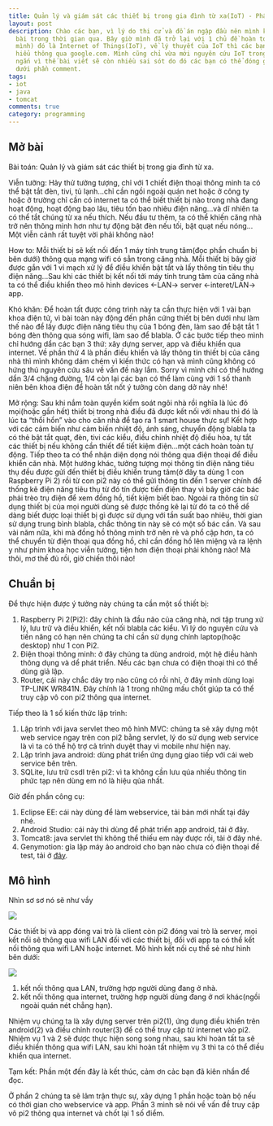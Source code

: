 ```yaml
---
title: Quản lý và giám sát các thiết bị trong gia đình từ xa(IoT) - Phần 1
layout: post
description: Chào các bạn, vì lý do thi cử và đồ án ngập đầu nên mình không thể viết
  bài trong thời gian qua. Bây giờ mình đã trở lại với 1 chủ đề hoàn toàn mới(với
  mình) đó là Internet of Things(IoT), về lý thuyết của IoT thì các bạn có thể tìm
  hiểu thông qua google.com. Mình cũng chỉ vừa mới nguyên cứu IoT trong thời gian
  ngắn vì thế bài viết sẽ còn nhiều sai sót do đó các bạn có thể đóng góp ngay bên
  dưới phần comment.
tags:
- iot
- java
- tomcat
comments: true
category: programming
---
```


<span/>

Mở bài
-----

Bài toán: Quản lý và giám sát các thiết bị trong gia đình từ xa.

Viễn tưởng: Hảy thử tưởng tượng, chỉ với 1 chiết điện thoại thông minh ta có thể bật tắt đèn, tivi, tủ lạnh…chỉ cần ngồi ngoài quán net hoặc ở công ty hoặc ở trường chỉ cần có internet ta có thể biết thiết bị nào trong nhà đang hoạt động, hoạt động bao lâu, tiêu tốn bao nhiêu điện năng…và dĩ nhiên ta có thể tắt chúng từ xa nếu thích. Nếu đầu tư thêm, ta có thể khiến căng nhà trở nên thông minh hơn như tự động bật đèn nếu tối, bật quạt nếu nóng…Một viễn cảnh rất tuyệt vời phải không nào! 

How to: Mỗi thiết bị sẽ kết nối đến 1 máy tính trung tâm(đọc phần chuẩn bị bên dưới) thông qua mạng wifi có sẳn trong căng nhà. Mỗi thiết bị bây giờ được gắn với 1 vi mạch xử lý để điều khiển bật tắt và lấy thông tin tiêu thụ điện năng…Sau khi các thiết bị kết nối tới máy tính trung tâm của căng nhà ta có thể điều khiển theo mô hình devices <-LAN-> server <-interet/LAN-> app. 

Khó khăn: Để hoàn tất được công trình này ta cần thực hiện với 1 vài bạn khoa điện tử, vì bài toàn này động đến phần cứng thiết bị bên dưới như làm thế nào để lấy được điện năng tiêu thụ của 1 bóng đèn, làm sao để bật tắt 1 bóng đèn thông qua sóng wifi, làm sao để blabla. Ở các bước tiếp theo mình chỉ hướng dẩn các bạn 3 thứ: xây dựng server, app và điều khiển qua internet. Về phần thứ 4 là phần điều khiển và lấy thông tin thiết bị của căng nhà thì mình không dám chém vì kiến thức có hạn và mình cũng không có hứng thú nguyên cứu sâu về vấn đề này lắm. Sorry vì mình chỉ có thể hướng dẩn 3/4 chặng đường, 1/4 còn lại các bạn có thể làm cùng với 1 số thanh niên bên khoa điện để hoàn tất nốt ý tưởng còn dang dở này nhé! 

Mở rộng: Sau khi nắm toàn quyền kiểm soát ngôi nhà rồi nghĩa là lúc đó mọi(hoặc gần hết) thiết bị trong nhà điều đã được kết nối với nhau thì đó là lúc ta “thổi hồn” vào cho căn nhà để tạo ra 1 smart house thực sự! Kết hợp với các cảm biến như cảm biến nhiệt độ, ánh sáng, chuyển động blabla ta có thẻ bật tắt quạt, đèn, tivi các kiểu, điều chỉnh nhiệt độ điều hòa, tự tắt các thiết bị nếu không cần thiết để tiết kiệm điện…một cách hoàn toàn tự động. Tiếp theo ta có thể nhận diện dọng nói thông qua điện thoại để điều khiển căn nhà. Một hướng khác, tưởng tượng mọi thông tin điện năng tiêu thụ đều được gửi đến thiết bị điều khiển trung tâm(ở đây ta dùng 1 con Raspberry Pi 2) rồi từ con pi2 này có thể gửi thông tin đến 1 server chính để thống kê điện năng tiêu thụ từ đó tín được tiền điện thay vì bây giờ các bác phải trèo trụ điện để xem đồng hồ, tiết kiệm biết bao. Ngoài ra thông tin sử dụng thiết bị của mọi người dùng sẽ được thống kê lại từ đó ta có thể dể dàng biết được loại thiết bị gì được sử dụng với tần suất bao nhiêu, thời gian sử dụng trung bình blabla, chắc thông tin này sẽ có một số bác cần. Và sau vài năm nữa, khi mà đồng hồ thông minh trở nên rẻ và phổ cập hơn, ta có thể chuyển từ điện thoại qua đồng hồ, chỉ cần đồng hồ lên miệng và ra lệnh y như phim khoa học viễn tưởng, tiện hơn điện thoại phải không nào! 
Mà thôi, mơ thế đủ rồi, giờ chiến thôi nào!

Chuẩn bị
-----

Để thực hiện được ý tưởng này chúng ta cần một số thiết bị:

1. Raspberry Pi 2(Pi2): đây chính là đầu não của căng nhà, nơi tập trung xử lý, lưu trữ và điều khiển, kết nối blabla các kiểu. Vì lý do nguyên cứu và tiền năng có hạn nên chúng ta chỉ cần sử dụng chính laptop(hoặc desktop) như 1 con Pi2.
1. Điện thoại thông minh: ở đây chúng ta dùng android, một hệ điều hành thông dụng và dể phát triển. Nếu các bạn chưa có điện thoại thì có thể dùng giả lập.
1. Router, cái này chắc dảy trọ nào cũng có rồi nhỉ, ở đây mình dùng loại TP-LINK WR841N. Đây chính là 1 trong những mấu chốt giúp ta có thể truy cập vô con pi2 thông qua internet.

Tiếp theo là 1 số kiến thức lập trình:
1. Lập trình với java servlet theo mô hình MVC: chúng ta sẽ xây dựng một web service ngay trên con pi2 bằng servlet, lý do sử dụng web service là vì ta có thể hộ trợ cả trình duyệt thay vì mobile như hiện nay.
1. Lập trình java android: dùng phát triển ứng dụng giao tiếp với cái web service bên trên.
1. SQLite, lưu trữ csdl trên pi2: vì ta không cần lưu qúa nhiều thông tin phức tạp nên dùng em nó là hiệu qủa nhất.

Giờ đến phần công cụ:
1. Eclipse EE: cái này dùng để làm webservice, tải bản mới nhất tại đây nhé.
1. Android Studio: cái này thì dùng để phát triển app android, tải ở đây.
1. Tomcat8: java servlet thì không thể thiếu em này được rồi, tải ở đây nhé.
1. Genymotion: gỉa lập máy ảo android cho bạn nào chưa có điện thoại để test, tải ở [đây](https://www.genymotion.com/).

Mô hình
-----

Nhìn sơ sơ nó sẽ như vầy

![](https://docs.google.com/uc?authuser=0&id=0ByMQfqYoGjfURUF5bVZFU1V3ZFE&export=download)

Các thiết bị và app đóng vai trò là client còn pi2 đóng vai trò là server, mọi kết nối sẽ thông qua wifi LAN đối với các thiết bị, đối với app ta có thể kết nối thông qua wifi LAN hoặc internet.
Mô hình kết nối cụ thể sẻ như hình bên dưới:

![](https://docs.google.com/uc?authuser=0&id=0ByMQfqYoGjfUTC1ucUtacE5mNzg&export=download)

1. kết nối thông qua LAN, trường hợp người dùng đang ở nhà. 
1. kết nối thông qua internet, trường hợp người dùng đang ở nơi khác(ngồi ngoài quán nét chẳng hạn).

Nhiệm vụ chúng ta là xây dựng server trên pi2(1), ứng dụng điều khiển trên android(2) và điều chỉnh router(3) để có thể truy cập từ internet vào pi2. Nhiệm vụ 1 và 2 sẽ được thực hiện song song nhau, sau khi hoàn tất ta sẽ điều khiển thông qua wifi LAN, sau khi hoàn tất nhiệm vụ 3 thì ta có thể điều khiển qua internet.

Tạm kết: Phần một đến đây là kết thúc, cảm ơn cảc bạn đã kiên nhẩn để đọc.

Ở phần 2 chúng ta sẽ lâm trận thực sự, xây dựng 1 phần hoặc toàn bộ nếu có thời gian cho webservice và app. Phần 3 mình sẽ nói về vấn đề truy cập vô pi2 thông qua internet và chốt lại 1 số điểm.
